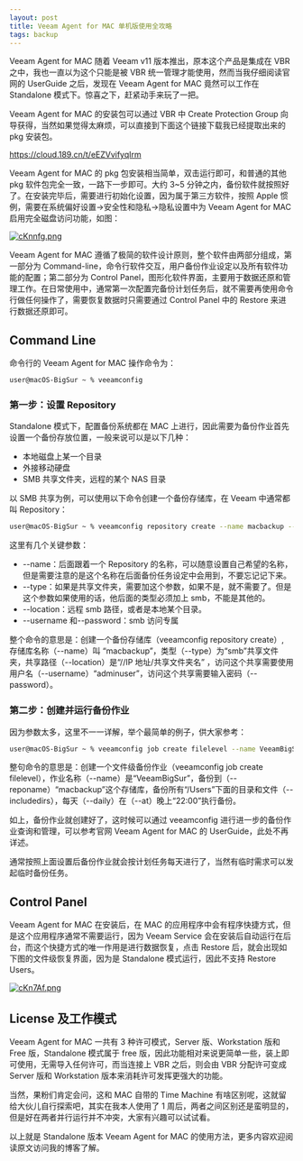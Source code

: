 ```yaml
---
layout: post
title: Veeam Agent for MAC 单机版使用全攻略
tags: backup
---
```


Veeam Agent for MAC 随着 Veeam v11 版本推出，原本这个产品是集成在 VBR 之中，我也一直以为这个只能是被 VBR 统一管理才能使用，然而当我仔细阅读官网的 UserGuide 之后，发现在 Veeam Agent for MAC 竟然可以工作在 Standalone 模式下。惊喜之下，赶紧动手来玩了一把。

Veeam Agent for MAC 的安装包可以通过 VBR 中 Create Protection Group 向导获得，当然如果觉得太麻烦，可以直接到下面这个链接下载我已经提取出来的 pkg 安装包。

https://cloud.189.cn/t/eEZVvifyqIrm

Veeam Agent for MAC 的 pkg 包安装相当简单，双击运行即可，和普通的其他 pkg 软件包完全一致，一路下一步即可。大约 3~5 分钟之内，备份软件就按照好了。在安装完毕后，需要进行初始化设置，因为属于第三方软件，按照 Apple 惯例，需要在系统偏好设置->安全性和隐私->隐私设置中为 Veeam Agent for MAC 启用完全磁盘访问功能，如图：

[![cKnnfg.png](https://z3.ax1x.com/2021/04/04/cKnnfg.png)](https://imgtu.com/i/cKnnfg)

Veeam Agent for MAC 遵循了极简的软件设计原则，整个软件由两部分组成，第一部分为 Command-line，命令行软件交互，用户备份作业设定以及所有软件功能的配置；第二部分为 Control Panel，图形化软件界面，主要用于数据还原和管理工作。在日常使用中，通常第一次配置完备份计划任务后，就不需要再使用命令行做任何操作了，需要恢复数据时只需要通过 Control Panel 中的 Restore 来进行数据还原即可。

## Command Line

命令行的 Veeam Agent for MAC 操作命令为：

```bash
user@macOS-BigSur ~ % veeamconfig
```

### 第一步：设置 Repository

Standalone 模式下，配置备份系统都在 MAC 上进行，因此需要为备份作业首先设置一个备份存放位置，一般来说可以是以下几种：

- 本地磁盘上某一个目录
- 外接移动硬盘
- SMB 共享文件夹，远程的某个 NAS 目录

以 SMB 共享为例，可以使用以下命令创建一个备份存储库，在 Veeam 中通常都叫 Repository：

```bash
user@macOS-BigSur ~ % veeamconfig repository create --name macbackup --type smb --location //<ip address or dns>/sharefoldername/ --username adminuser --password
```

这里有几个关键参数：

- --name：后面跟着一个 Repository 的名称，可以随意设置自己希望的名称，但是需要注意的是这个名称在后面备份任务设定中会用到，不要忘记记下来。
- --type：如果是共享文件夹，需要加这个参数，如果不是，就不需要了。但是这个参数如果使用的话，他后面的类型必须加上 smb，不能是其他的。
- --location：远程 smb 路径，或者是本地某个目录。
- --username 和--password：smb 访问专属

整个命令的意思是：创建一个备份存储库（veeamconfig repository create）, 存储库名称（--name）叫 “macbackup”，类型（--type）为“smb”共享文件夹，共享路径（--location）是“//IP 地址/共享文件夹名” ，访问这个共享需要使用用户名（--username）“adminuser”，访问这个共享需要输入密码（--password）。

### 第二步：创建并运行备份作业

因为参数太多，这里不一一详解，举个最简单的例子，供大家参考：

```bash
user@macOS-BigSur ~ % veeamconfig job create filelevel --name VeeamBigSur --reponame macbackup --includedirs /Users --daily --at 22:00
```

整句命令的意思是：创建一个文件级备份作业（veeamconfig job create filelevel），作业名称（--name）是“VeeamBigSur”，备份到（--reponame）“macbackup”这个存储库，备份所有“/Users”下面的目录和文件（--includedirs），每天（--daily）在（--at）晚上“22:00”执行备份。

如上，备份作业就创建好了，这时候可以通过 veeamconfig 进行进一步的备份作业查询和管理，可以参考官网 Veeam Agent for MAC 的 UserGuide，此处不再详述。

通常按照上面设置后备份作业就会按计划任务每天进行了，当然有临时需求可以发起临时备份任务。

## Control Panel

Veeam Agent for MAC 在安装后，在 MAC 的应用程序中会有程序快捷方式，但是这个应用程序通常不需要运行，因为 Veeam Service 会在安装后自动运行在后台，而这个快捷方式的唯一作用是进行数据恢复，点击 Restore 后，就会出现如下图的文件级恢复界面，因为是 Standalone 模式运行，因此不支持 Restore Users。

[![cKn7Af.png](https://z3.ax1x.com/2021/04/04/cKn7Af.png)](https://imgtu.com/i/cKn7Af)

## License 及工作模式

Veeam Agent for MAC 一共有 3 种许可模式，Server 版、Workstation 版和 Free 版，Standalone 模式属于 free 版，因此功能相对来说更简单一些，装上即可使用，无需导入任何许可，而当连接上 VBR 之后，则会由 VBR 分配许可变成 Server 版和 Workstation 版本来消耗许可发挥更强大的功能。

当然，果粉们肯定会问，这和 MAC 自带的 Time Machine 有啥区别呢，这就留给大伙儿自行探索吧，其实在我本人使用了 1 周后，两者之间区别还是蛮明显的，但是好在两者并行运行并不冲突，大家有兴趣可以试试看。

以上就是 Standalone 版本 Veeam Agent for MAC 的使用方法，更多内容欢迎阅读原文访问我的博客了解。